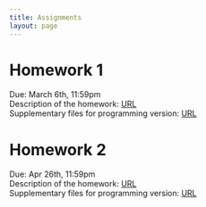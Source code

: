 ```yaml
---
title: Assignments
layout: page
---
```


# Homework 1

Due: March 6th, 11:59pm  
Description of the homework: [URL](http://files2.gersteinlab.org/public-docs/2023/02.09/cbb752b23_hw1_.pdf)  
Supplementary files for programming version: [URL](http://files2.gersteinlab.org/public-docs/2023/02.06/HW1_cbb752b23_programming_supp_files.zip)

# Homework 2
Due: Apr 26th, 11:59pm  
Description of the homework: [URL](http://files2.gersteinlab.org/public-docs/2023/04.06/cbb752b23_hw2_v2.pdf)  
Supplementary files for programming version: [URL](http://files.gersteinlab.org/public-docs/2023/04.06/cbb752b23_hw2_v2.ipynb)

